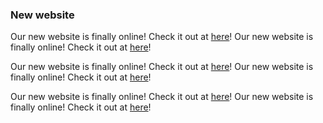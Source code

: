 ---
---

### New website

Our new website is finally online! Check it out at [here](https://www.website.at)!
Our new website is finally online! Check it out at [here](https://www.website.at)!

Our new website is finally online! Check it out at [here](https://www.website.at)!
Our new website is finally online! Check it out at [here](https://www.website.at)!

Our new website is finally online! Check it out at [here](https://www.website.at)!
Our new website is finally online! Check it out at [here](https://www.website.at)!
